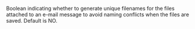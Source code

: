 Boolean indicating whether to generate unique filenames for the files attached to an e-mail
		message to avoid naming conflicts when the files are saved. Default is NO.